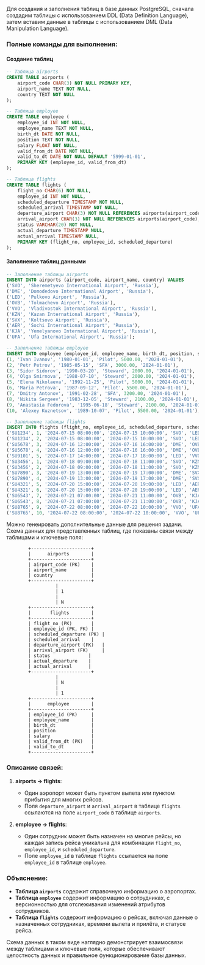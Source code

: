 Для создания и заполнения таблиц в базе данных PostgreSQL, сначала создадим таблицы с использованием DDL (Data Definition Language), затем вставим данные в таблицы с использованием DML (Data Manipulation Language).

### Полные команды для выполнения:

#### Создание таблиц

```sql
-- Таблица airports
CREATE TABLE airports (
    airport_code CHAR(3) NOT NULL PRIMARY KEY,
    airport_name TEXT NOT NULL,
    country TEXT NOT NULL
);

-- Таблица employee
CREATE TABLE employee (
    employee_id INT NOT NULL,
    employee_name TEXT NOT NULL,
    birth_dt DATE NOT NULL,
    position TEXT NOT NULL,
    salary FLOAT NOT NULL,
    valid_from_dt DATE NOT NULL,
    valid_to_dt DATE NOT NULL DEFAULT '5999-01-01',
    PRIMARY KEY (employee_id, valid_from_dt)
);

-- Таблица flights
CREATE TABLE flights (
    flight_no CHAR(6) NOT NULL,
    employee_id INT NOT NULL,
    scheduled_departure TIMESTAMP NOT NULL,
    scheduled_arrival TIMESTAMP NOT NULL,
    departure_airport CHAR(3) NOT NULL REFERENCES airports(airport_code),
    arrival_airport CHAR(3) NOT NULL REFERENCES airports(airport_code),
    status VARCHAR(20) NOT NULL,
    actual_departure TIMESTAMP NULL,
    actual_arrival TIMESTAMP NULL,
    PRIMARY KEY (flight_no, employee_id, scheduled_departure)
);
```

#### Заполнение таблиц данными

```sql
-- Заполнение таблицы airports
INSERT INTO airports (airport_code, airport_name, country) VALUES
('SVO', 'Sheremetyevo International Airport', 'Russia'),
('DME', 'Domodedovo International Airport', 'Russia'),
('LED', 'Pulkovo Airport', 'Russia'),
('OVB', 'Tolmachevo Airport', 'Russia'),
('VVO', 'Vladivostok International Airport', 'Russia'),
('KZN', 'Kazan International Airport', 'Russia'),
('SVX', 'Koltsovo Airport', 'Russia'),
('AER', 'Sochi International Airport', 'Russia'),
('KJA', 'Yemelyanovo International Airport', 'Russia'),
('UFA', 'Ufa International Airport', 'Russia');

-- Заполнение таблицы employee
INSERT INTO employee (employee_id, employee_name, birth_dt, position, salary, valid_from_dt) VALUES
(1, 'Ivan Ivanov', '1980-01-01', 'Pilot', 5000.00, '2024-01-01'),
(2, 'Petr Petrov', '1985-05-15', 'SFA', 3000.00, '2024-01-01'),
(3, 'Sidor Sidorov', '1990-03-20', 'Steward', 2000.00, '2024-01-01'),
(4, 'Olga Smirnova', '1988-07-10', 'Steward', 2000.00, '2024-01-01'),
(5, 'Elena Nikolaeva', '1992-11-25', 'Pilot', 5000.00, '2024-01-01'),
(6, 'Maria Petrova', '1987-09-12', 'Pilot', 5500.00, '2024-01-01'),
(7, 'Dmitry Antonov', '1991-02-28', 'SFA', 3200.00, '2024-01-01'),
(8, 'Nikita Sergeev', '1983-12-05', 'Steward', 2100.00, '2024-01-01'),
(9, 'Anastasia Fedorova', '1995-06-18', 'Steward', 2100.00, '2024-01-01'),
(10, 'Alexey Kuznetsov', '1989-10-07', 'Pilot', 5500.00, '2024-01-01');

-- Заполнение таблицы flights
INSERT INTO flights (flight_no, employee_id, scheduled_departure, scheduled_arrival, departure_airport, arrival_airport, status, actual_departure, actual_arrival) VALUES
('SU1234', 1, '2024-07-15 08:00:00', '2024-07-15 10:00:00', 'SVO', 'LED', 'Scheduled', NULL, NULL),
('SU1234', 2, '2024-07-15 08:00:00', '2024-07-15 10:00:00', 'SVO', 'LED', 'Scheduled', NULL, NULL),
('SU5678', 3, '2024-07-16 12:00:00', '2024-07-16 16:00:00', 'DME', 'OVB', 'Scheduled', NULL, NULL),
('SU5678', 4, '2024-07-16 12:00:00', '2024-07-16 16:00:00', 'DME', 'OVB', 'Scheduled', NULL, NULL),
('SU9101', 5, '2024-07-17 14:00:00', '2024-07-17 18:00:00', 'LED', 'VVO', 'Scheduled', NULL, NULL),
('SU3456', 1, '2024-07-18 09:00:00', '2024-07-18 11:00:00', 'SVO', 'KZN', 'Scheduled', NULL, NULL),
('SU3456', 2, '2024-07-18 09:00:00', '2024-07-18 11:00:00', 'SVO', 'KZN', 'Scheduled', NULL, NULL),
('SU7890', 3, '2024-07-19 13:00:00', '2024-07-19 17:00:00', 'DME', 'SVX', 'Scheduled', NULL, NULL),
('SU7890', 4, '2024-07-19 13:00:00', '2024-07-19 17:00:00', 'DME', 'SVX', 'Scheduled', NULL, NULL),
('SU4321', 5, '2024-07-20 15:00:00', '2024-07-20 19:00:00', 'LED', 'AER', 'Scheduled', NULL, NULL),
('SU4321', 6, '2024-07-20 15:00:00', '2024-07-20 19:00:00', 'LED', 'AER', 'Scheduled', NULL, NULL),
('SU6543', 7, '2024-07-21 07:00:00', '2024-07-21 11:00:00', 'OVB', 'KJA', 'Scheduled', NULL, NULL),
('SU6543', 8, '2024-07-21 07:00:00', '2024-07-21 11:00:00', 'OVB', 'KJA', 'Scheduled', NULL, NULL),
('SU8765', 9, '2024-07-22 08:00:00', '2024-07-22 10:00:00', 'VVO', 'UFA', 'Scheduled', NULL, NULL),
('SU8765', 10, '2024-07-22 08:00:00', '2024-07-22 10:00:00', 'VVO', 'UFA', 'Scheduled', NULL, NULL);
```

Можно генеировать дополнительные данные для решения задачи.
Схема данных для представленных таблиц, где показаны связи между таблицами и ключевые поля:

```plaintext
        +----------------------+
        |      airports        |
        +----------------------+
        | airport_code (PK)    |
        | airport_name         |
        | country              |
        +----------------------+
                  |
                  | 1
                  |
                  | N
        +----------------------+
        |       flights        |
        +----------------------+
        | flight_no (PK)       |
        | employee_id (PK, FK) |
        | scheduled_departure (PK) |
        | scheduled_arrival    |
        | departure_airport (FK)   |
        | arrival_airport (FK)     |
        | status              |
        | actual_departure    |
        | actual_arrival      |
        +----------------------+
                  |
                  | N
                  |
                  | 1
        +----------------------+
        |      employee        |
        +----------------------+
        | employee_id (PK)     |
        | employee_name        |
        | birth_dt             |
        | position             |
        | salary               |
        | valid_from_dt (PK)   |
        | valid_to_dt          |
        +----------------------+
```

### Описание связей:

1. **airports -> flights**:
   - Один аэропорт может быть пунктом вылета или пунктом прибытия для многих рейсов.
   - Поля `departure_airport` и `arrival_airport` в таблице `flights` ссылаются на поле `airport_code` в таблице `airports`.

2. **employee -> flights**:
   - Один сотрудник может быть назначен на многие рейсы, но каждая запись рейса уникальна для комбинации `flight_no`, `employee_id`, и `scheduled_departure`.
   - Поле `employee_id` в таблице `flights` ссылается на поле `employee_id` в таблице `employee`.

### Объяснение:

- **Таблица `airports`** содержит справочную информацию о аэропортах.
- **Таблица `employee`** содержит информацию о сотрудниках, с версионностью для отслеживания изменений атрибутов сотрудников.
- **Таблица `flights`** содержит информацию о рейсах, включая данные о назначенных сотрудниках, времени вылета и прилёта, и статусе рейса.

Схема данных в таком виде наглядно демонстрирует взаимосвязи между таблицами и ключевые поля, которые обеспечивают целостность данных и правильное функционирование базы данных.